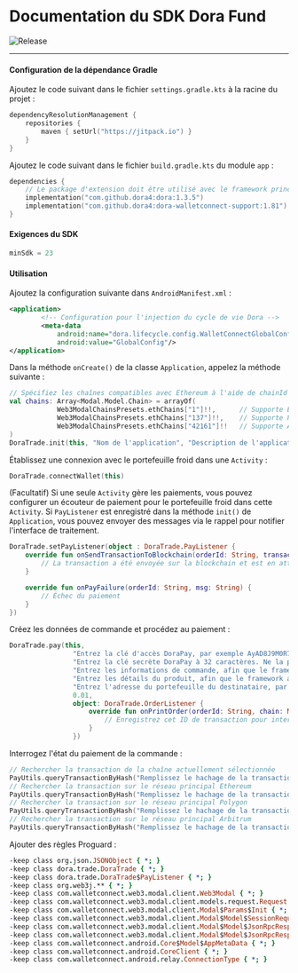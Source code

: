# Documentation du SDK Dora Fund
![Release](https://jitpack.io/v/dora4/dora-walletconnect-support.svg)

--------------------------------  

#### Configuration de la dépendance Gradle

Ajoutez le code suivant dans le fichier `settings.gradle.kts` à la racine du projet :
```kotlin
dependencyResolutionManagement {
    repositories {
        maven { setUrl("https://jitpack.io") }
    }
}
```
Ajoutez le code suivant dans le fichier `build.gradle.kts` du module `app` :
```kotlin
dependencies {
    // Le package d'extension doit être utilisé avec le framework principal "dora"
    implementation("com.github.dora4:dora:1.3.5")
    implementation("com.github.dora4:dora-walletconnect-support:1.81")
}
```

#### Exigences du SDK
```kotlin
minSdk = 23
```

#### Utilisation

Ajoutez la configuration suivante dans `AndroidManifest.xml` :
```xml
<application>
        <!-- Configuration pour l'injection du cycle de vie Dora -->
        <meta-data
            android:name="dora.lifecycle.config.WalletConnectGlobalConfig"
            android:value="GlobalConfig"/>
</application>
```
Dans la méthode `onCreate()` de la classe `Application`, appelez la méthode suivante :
```kotlin
// Spécifiez les chaînes compatibles avec Ethereum à l'aide de chainId
val chains: Array<Modal.Model.Chain> = arrayOf(
            Web3ModalChainsPresets.ethChains["1"]!!,      // Supporte Ethereum
            Web3ModalChainsPresets.ethChains["137"]!!,    // Supporte Polygon
            Web3ModalChainsPresets.ethChains["42161"]!!   // Supporte Arbitrum
)
DoraTrade.init(this, "Nom de l'application", "Description de l'application", "https://yourdomain.com", chains)
```
Établissez une connexion avec le portefeuille froid dans une `Activity` :
```kotlin
DoraTrade.connectWallet(this)
```
(Facultatif) Si une seule `Activity` gère les paiements, vous pouvez configurer un écouteur de paiement pour le portefeuille froid dans cette `Activity`. Si `PayListener` est enregistré dans la méthode `init()` de `Application`, vous pouvez envoyer des messages via le rappel pour notifier l'interface de traitement.
```kotlin
DoraTrade.setPayListener(object : DoraTrade.PayListener {
    override fun onSendTransactionToBlockchain(orderId: String, transactionHash: String) {
        // La transaction a été envoyée sur la blockchain et est en attente de confirmation
    }

    override fun onPayFailure(orderId: String, msg: String) {
        // Échec du paiement
    }
})
```
Créez les données de commande et procédez au paiement :
```kotlin
DoraTrade.pay(this,
                "Entrez la clé d'accès DoraPay, par exemple AyAD8J9M0R7H",
                "Entrez la clé secrète DoraPay à 32 caractères. Ne la partagez avec personne, y compris notre personnel.",
                "Entrez les informations de commande, afin que le framework affiche une fenêtre contextuelle informant l'utilisateur du paiement.",
                "Entrez les détails du produit, afin que le framework affiche une fenêtre contextuelle informant l'utilisateur du paiement.",
                "Entrez l'adresse du portefeuille du destinataire, par exemple 0xcBa852Ef29a43a7542B88F60C999eD9cB66f6000",
                0.01,
                object: DoraTrade.OrderListener {
                    override fun onPrintOrder(orderId: String, chain: Modal.Model.Chain, value: Double) {
                        // Enregistrez cet ID de transaction pour interroger ultérieurement l'état du paiement
                    }
                })
```
Interrogez l'état du paiement de la commande :
```kotlin
// Rechercher la transaction de la chaîne actuellement sélectionnée
PayUtils.queryTransactionByHash("Remplissez le hachage de la transaction de cette commande")
// Rechercher la transaction sur le réseau principal Ethereum
PayUtils.queryTransactionByHash("Remplissez le hachage de la transaction de cette commande", PayUtils.DEFAULT_RPC_ETHEREUM)
// Rechercher la transaction sur le réseau principal Polygon
PayUtils.queryTransactionByHash("Remplissez le hachage de la transaction de cette commande", PayUtils.DEFAULT_RPC_POLYGON)
// Rechercher la transaction sur le réseau principal Arbitrum
PayUtils.queryTransactionByHash("Remplissez le hachage de la transaction de cette commande", PayUtils.DEFAULT_RPC_ARBITRUM)
```
Ajouter des règles Proguard :
```pro
-keep class org.json.JSONObject { *; }
-keep class dora.trade.DoraTrade { *; }
-keep class dora.trade.DoraTrade$PayListener { *; }
-keep class org.web3j.** { *; }
-keep class com.walletconnect.web3.modal.client.Web3Modal { *; }
-keep class com.walletconnect.web3.modal.client.models.request.Request { *; }
-keep class com.walletconnect.web3.modal.client.Modal$Params$Init { *; }
-keep class com.walletconnect.web3.modal.client.Modal$Model$SessionRequestResponse { *; }
-keep class com.walletconnect.web3.modal.client.Modal$Model$JsonRpcResponse$JsonRpcResult { *; }
-keep class com.walletconnect.web3.modal.client.Modal$Model$JsonRpcResponse$JsonRpcError { *; }
-keep class com.walletconnect.android.Core$Model$AppMetaData { *; }
-keep class com.walletconnect.android.CoreClient { *; }
-keep class com.walletconnect.android.relay.ConnectionType { *; }
```
